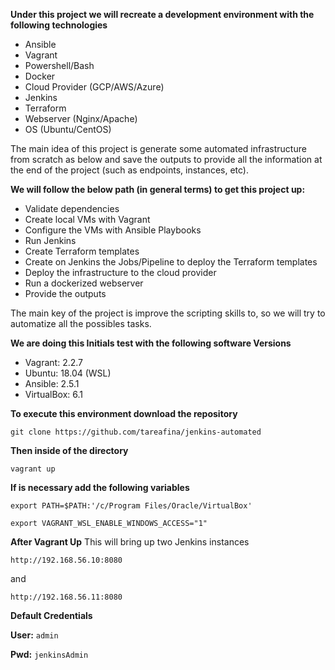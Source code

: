 **Under this project we will recreate a development environment with the following technologies**

* Ansible
* Vagrant
* Powershell/Bash
* Docker
* Cloud Provider (GCP/AWS/Azure)
* Jenkins
* Terraform
* Webserver (Nginx/Apache)
* OS (Ubuntu/CentOS)

The main idea of this project is generate some automated infrastructure from scratch as below and save the outputs to provide all the information at the end of the project (such as endpoints, instances, etc).

**We will follow the below path (in general terms) to get this project up:**

* Validate dependencies
* Create local VMs with Vagrant
* Configure the VMs with Ansible Playbooks
* Run Jenkins
* Create Terraform templates
* Create on Jenkins the Jobs/Pipeline to deploy the Terraform templates
* Deploy the infrastructure to the cloud provider
* Run a dockerized webserver
* Provide the outputs

The main key of the project is improve the scripting skills to, so we will try to automatize all the possibles tasks.

**We are doing this Initials test with the following software Versions**

* Vagrant: 2.2.7
* Ubuntu: 18.04 (WSL)
* Ansible: 2.5.1
* VirtualBox: 6.1

**To execute this environment download the repository**

`git clone https://github.com/tareafina/jenkins-automated`

**Then inside of the directory**

`vagrant up`

**If is necessary add the following variables**

`export PATH=$PATH:'/c/Program Files/Oracle/VirtualBox'`

`export VAGRANT_WSL_ENABLE_WINDOWS_ACCESS="1"`

**After Vagrant Up**
This will bring up two Jenkins instances

`http://192.168.56.10:8080`

and

`http://192.168.56.11:8080`

**Default Credentials**

**User:** `admin`

**Pwd:** `jenkinsAdmin`
